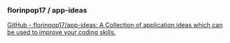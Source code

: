 ### florinpop17 / app-ideas 

[GitHub - florinpop17/app-ideas: A Collection of application ideas which can be used to improve your coding skills.](https://github.com/florinpop17/app-ideas)

